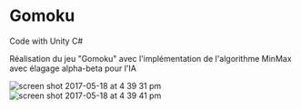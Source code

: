 # Gomoku
Code with Unity C#

Réalisation du jeu "Gomoku" avec l'implémentation de l'algorithme MinMax avec élagage alpha-beta pour l'IA

![screen shot 2017-05-18 at 4 39 31 pm](https://cloud.githubusercontent.com/assets/7196430/26207733/a778060e-3be8-11e7-9f1e-65c8264a7af8.png)
![screen shot 2017-05-18 at 4 39 41 pm](https://cloud.githubusercontent.com/assets/7196430/26207734/a795edfe-3be8-11e7-9fea-da8296a1dd86.png)
